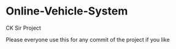 # Online-Vehicle-System
CK Sir Project

Please everyone use this for any commit of the project if you like
